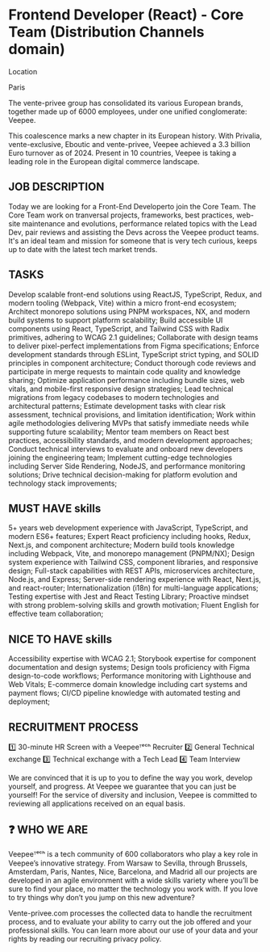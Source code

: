 # Frontend Developer (React) - Core Team (Distribution Channels domain)

Location

Paris

The vente-privee group has consolidated its various European brands, together made up of 6000 employees, under one unified conglomerate: Veepee.

This coalescence marks a new chapter in its European history. With Privalia, vente-exclusive, Eboutic and vente-privee, Veepee achieved a 3.3 billion Euro turnover as of 2024. Present in 10 countries, Veepee is taking a leading role in the European digital commerce landscape.

## JOB DESCRIPTION

Today we are looking for a Front-End Developerto join the Core Team. The Core Team work on tranversal projects, frameworks, best practices, web-site maintenance and evolutions, performance related topics with the Lead Dev, pair reviews and assisting the Devs across the Veepee product teams. It's an ideal team and mission for someone that is very tech curious, keeps up to date with the latest tech market trends.

## TASKS

Develop scalable front-end solutions using ReactJS, TypeScript, Redux, and modern tooling (Webpack, Vite) within a micro front-end ecosystem;
Architect monorepo solutions using PNPM workspaces, NX, and modern build systems to support platform scalability;
Build accessible UI components using React, TypeScript, and Tailwind CSS with Radix primitives, adhering to WCAG 2.1 guidelines;
Collaborate with design teams to deliver pixel-perfect implementations from Figma specifications;
Enforce development standards through ESLint, TypeScript strict typing, and SOLID principles in component architecture;
Conduct thorough code reviews and participate in merge requests to maintain code quality and knowledge sharing;
Optimize application performance including bundle sizes, web vitals, and mobile-first responsive design strategies;
Lead technical migrations from legacy codebases to modern technologies and architectural patterns;
Estimate development tasks with clear risk assessment, technical provisions, and limitation identification;
Work within agile methodologies delivering MVPs that satisfy immediate needs while supporting future scalability;
Mentor team members on React best practices, accessibility standards, and modern development approaches;
Conduct technical interviews to evaluate and onboard new developers joining the engineering team;
Implement cutting-edge technologies including Server Side Rendering, NodeJS, and performance monitoring solutions;
Drive technical decision-making for platform evolution and technology stack improvements;

## MUST HAVE skills

5+ years web development experience with JavaScript, TypeScript, and modern ES6+ features;
Expert React proficiency including hooks, Redux, Next.js, and component architecture;
Modern build tools knowledge including Webpack, Vite, and monorepo management (PNPM/NX);
Design system experience with Tailwind CSS, component libraries, and responsive design;
Full-stack capabilities with REST APIs, microservices architecture, Node.js, and Express;
Server-side rendering experience with React, Next.js, and react-router;
Internationalization (i18n) for multi-language applications;
Testing expertise with Jest and React Testing Library;
Proactive mindset with strong problem-solving skills and growth motivation;
Fluent English for effective team collaboration;

## NICE TO HAVE skills

Accessibility expertise with WCAG 2.1;
Storybook expertise for component documentation and design systems;
Design tools proficiency with Figma design-to-code workflows;
Performance monitoring with Lighthouse and Web Vitals;
E-commerce domain knowledge including cart systems and payment flows;
CI/CD pipeline knowledge with automated testing and deployment;

## ️RECRUITMENT PROCESS

1️⃣ 30-minute HR Screen with a Veepeeᵀᵉᶜʰ Recruiter
2️⃣ General Technical exchange
3️⃣ Technical exchange with a Tech Lead
4️⃣ Team Interview

We are convinced that it is up to you to define the way you work, develop yourself, and progress. At Veepee we guarantee that you can just be yourself! For the service of diversity and inclusion, Veepee is committed to reviewing all applications received on an equal basis.

## ❓ WHO WE ARE

Veepeeᵀᵉᶜʰ is a tech community of 600 collaborators who play a key role in Veepee’s innovative strategy.
From Warsaw to Sevilla, through Brussels, Amsterdam, Paris, Nantes, Nice, Barcelona, and Madrid all our projects are developed in an agile environment with a wide skills variety where you’ll be sure to find your place, no matter the technology you work with.
If you love to try things why don’t you jump on this new adventure?

Vente-privee.com processes the collected data to handle the recruitment process, and to evaluate your ability to carry out the job offered and your professional skills. You can learn more about our use of your data and your rights by reading our recruiting privacy policy.
